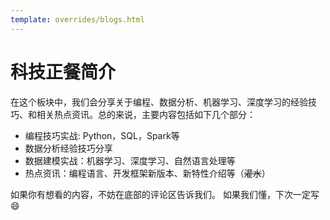 ```yaml
---
template: overrides/blogs.html
---
```


# 科技正餐简介

在这个板块中，我们会分享关于编程、数据分析、机器学习、深度学习的经验技巧、和相关热点资讯。总的来说，主要内容包括如下几个部分：

- 编程技巧实战: Python，SQL，Spark等
- 数据分析经验技巧分享
- 数据建模实战：机器学习、深度学习、自然语言处理等
- 热点资讯：编程语言、开发框架新版本、新特性介绍等（~~灌水~~）

如果你有想看的内容，不妨在底部的评论区告诉我们。 如果我们懂，下次一定写 :smile: 
